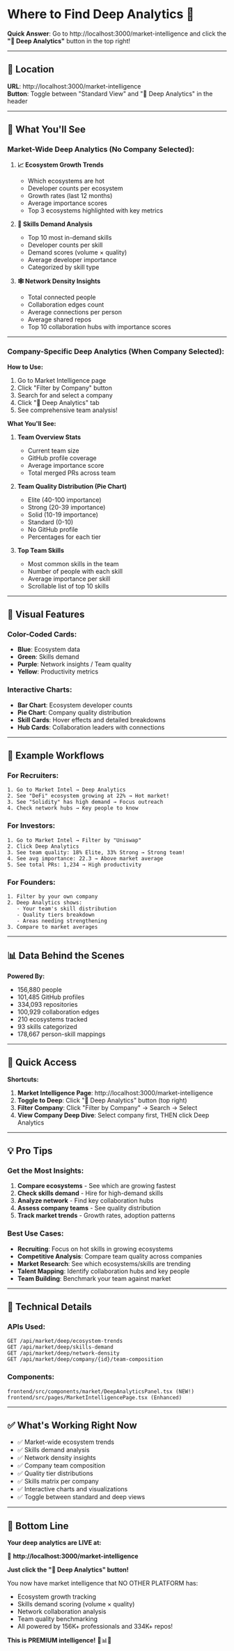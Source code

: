 # Where to Find Deep Analytics 🔬

**Quick Answer**: Go to http://localhost:3000/market-intelligence and click the **"🔬 Deep Analytics"** button in the top right!

---

## 📍 Location

**URL**: http://localhost:3000/market-intelligence  
**Button**: Toggle between "Standard View" and "🔬 Deep Analytics" in the header

---

## 🎯 What You'll See

### **Market-Wide Deep Analytics** (No Company Selected):

1. **📈 Ecosystem Growth Trends**
   - Which ecosystems are hot
   - Developer counts per ecosystem
   - Growth rates (last 12 months)
   - Average importance scores
   - Top 3 ecosystems highlighted with key metrics

2. **🎯 Skills Demand Analysis**
   - Top 10 most in-demand skills
   - Developer counts per skill
   - Demand scores (volume × quality)
   - Average developer importance
   - Categorized by skill type

3. **🕸️ Network Density Insights**
   - Total connected people
   - Collaboration edges count
   - Average connections per person
   - Average shared repos
   - Top 10 collaboration hubs with importance scores

---

### **Company-Specific Deep Analytics** (When Company Selected):

**How to Use:**
1. Go to Market Intelligence page
2. Click "Filter by Company" button
3. Search for and select a company
4. Click "🔬 Deep Analytics" tab
5. See comprehensive team analysis!

**What You'll See:**

1. **Team Overview Stats**
   - Current team size
   - GitHub profile coverage
   - Average importance score
   - Total merged PRs across team

2. **Team Quality Distribution (Pie Chart)**
   - Elite (40-100 importance)
   - Strong (20-39 importance)
   - Solid (10-19 importance)
   - Standard (0-10)
   - No GitHub profile
   - Percentages for each tier

3. **Top Team Skills**
   - Most common skills in the team
   - Number of people with each skill
   - Average importance per skill
   - Scrollable list of top 10 skills

---

## 🎨 Visual Features

### Color-Coded Cards:
- **Blue**: Ecosystem data
- **Green**: Skills demand
- **Purple**: Network insights / Team quality
- **Yellow**: Productivity metrics

### Interactive Charts:
- **Bar Chart**: Ecosystem developer counts
- **Pie Chart**: Company quality distribution
- **Skill Cards**: Hover effects and detailed breakdowns
- **Hub Cards**: Collaboration leaders with connections

---

## 🚀 Example Workflows

### For Recruiters:
```
1. Go to Market Intel → Deep Analytics
2. See "DeFi" ecosystem growing at 22% → Hot market!
3. See "Solidity" has high demand → Focus outreach
4. Check network hubs → Key people to know
```

### For Investors:
```
1. Go to Market Intel → Filter by "Uniswap"
2. Click Deep Analytics
3. See team quality: 18% Elite, 33% Strong → Strong team!
4. See avg importance: 22.3 → Above market average
5. See total PRs: 1,234 → High productivity
```

### For Founders:
```
1. Filter by your own company
2. Deep Analytics shows:
   - Your team's skill distribution
   - Quality tiers breakdown
   - Areas needing strengthening
3. Compare to market averages
```

---

## 📊 Data Behind the Scenes

**Powered By:**
- 156,880 people
- 101,485 GitHub profiles
- 334,093 repositories
- 100,929 collaboration edges
- 210 ecosystems tracked
- 93 skills categorized
- 178,667 person-skill mappings

---

## 🎯 Quick Access

**Shortcuts:**
1. **Market Intelligence Page**: http://localhost:3000/market-intelligence
2. **Toggle to Deep**: Click "🔬 Deep Analytics" button (top right)
3. **Filter Company**: Click "Filter by Company" → Search → Select
4. **View Company Deep Dive**: Select company first, THEN click Deep Analytics

---

## 💡 Pro Tips

### Get the Most Insights:
1. **Compare ecosystems** - See which are growing fastest
2. **Check skills demand** - Hire for high-demand skills
3. **Analyze network** - Find key collaboration hubs
4. **Assess company teams** - See quality distribution
5. **Track market trends** - Growth rates, adoption patterns

### Best Use Cases:
- **Recruiting**: Focus on hot skills in growing ecosystems
- **Competitive Analysis**: Compare team quality across companies
- **Market Research**: See which ecosystems/skills are trending
- **Talent Mapping**: Identify collaboration hubs and key people
- **Team Building**: Benchmark your team against market

---

## 🔧 Technical Details

### APIs Used:
```
GET /api/market/deep/ecosystem-trends
GET /api/market/deep/skills-demand
GET /api/market/deep/network-density
GET /api/market/deep/company/{id}/team-composition
```

### Components:
```
frontend/src/components/market/DeepAnalyticsPanel.tsx (NEW!)
frontend/src/pages/MarketIntelligencePage.tsx (Enhanced)
```

---

## ✅ What's Working Right Now

- ✅ Market-wide ecosystem trends
- ✅ Skills demand analysis  
- ✅ Network density insights
- ✅ Company team composition
- ✅ Quality tier distributions
- ✅ Skills matrix per company
- ✅ Interactive charts and visualizations
- ✅ Toggle between standard and deep views

---

## 🎉 Bottom Line

**Your deep analytics are LIVE at:**

🔗 **http://localhost:3000/market-intelligence**

**Just click the "🔬 Deep Analytics" button!**

You now have market intelligence that NO OTHER PLATFORM has:
- Ecosystem growth tracking
- Skills demand scoring (volume × quality)
- Network collaboration analysis
- Team quality benchmarking
- All powered by 156K+ professionals and 334K+ repos!

**This is PREMIUM intelligence!** 🚀📊🔥


